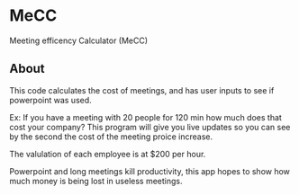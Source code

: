 # MeCC
Meeting efficency Calculator (MeCC)

## About
This code calculates the cost of meetings, and has user inputs to see if powerpoint was used.

Ex: If you have a meeting with 20 people for 120 min how much does that cost your company? This program will give you live updates so you can see by the second the cost of the meeting proice increase.

The valulation of each employee is at $200 per hour.

Powerpoint and long meetings kill productivity, this app hopes to show how much money is being lost in useless meetings.
